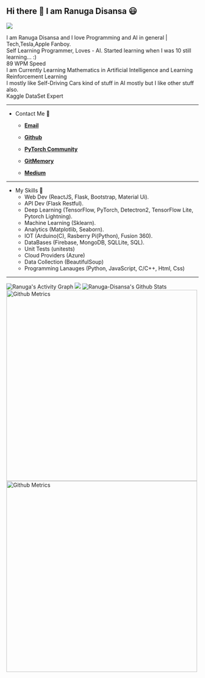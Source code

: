 ## Hi there 👋 I am Ranuga Disansa 😃

![](https://komarev.com/ghpvc/?username=Programmer-RD-AI&color=gray)

I am Ranuga Disansa and I love Programming and AI in general | Tech,Tesla,Apple Fanboy.
<br>
Self Learning Programmer, Loves - AI. Started learning when I was 10 still learning... :)
<br>
89 WPM Speed
<br>
I am Currently Learning Mathematics in Artificial Intelligence and Learning Reinforcement Learning
<br>
I mostly like Self-Driving Cars kind of stuff in AI mostly but I like other stuff also.
<br>
Kaggle DataSet Expert
<hr>

- Contact Me 💬
  
  - [**Email**](go2ranuga@gmail.com)
  
  - [**Github**](https://github.com/Programmer-RD-AI)

  - [**PyTorch Community**](https://discuss.pytorch.org/u/programmer-rd-ai/summary)

  - [**GitMemory**](https://githubmemory.com/@Programmer-RD-AI)
  
  - [**Medium**](https://medium.com/@Programmer-RD-AI)
  
<hr>

- My Skills 💼 
  - Web Dev (ReactJS, Flask, Bootstrap, Material Ui).
  - API Dev (Flask Restful).
  - Deep Learning (TensorFlow, PyTorch, Detectron2, TensorFlow Lite, Pytorch Lightning).
  - Machine Learning (Sklearn).
  - Analytics (Matplotlib, Seaborn).
  - IOT (Arduino(C), Rasberry Pi(Python), Fusion 360).
  - DataBases (Firebase, MongoDB, SQLLite, SQL).
  - Unit Tests (unitests)
  - Cloud Providers (Azure)
  - Data Collection (BeautifulSoup)
  - Programming Lanauges (Python, JavaScript, C/C++, Html, Css)
  

<hr>
<img alt="Ranuga's Activity Graph" src="https://activity-graph.herokuapp.com/graph?username=Programmer-RD-AI&bg_color=0D1117&color=eca15b&line=eca15b" />
<img src="https://github-readme-stats.vercel.app/api/top-langs/?username=Programmer-RD-AI" />
<img src="https://github-readme-stats.vercel.app/api?username=Programmer-RD-AI&show_icons=true&hide_border=false" alt="Ranuga-Disansa's Github Stats">
<img width="500" src="https://metrics.lecoq.io/Programmer-RD-AI" alt="Github Metrics">         
<img width="500" src="http://github-readme-streak-stats.herokuapp.com?user=Programmer-RD-AI&theme=dark&date_format=M%20j%5B%2C%20Y%5D" alt="Github Metrics">
